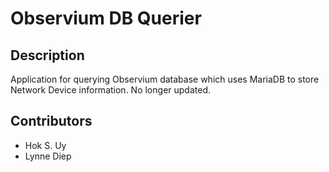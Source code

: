 # Observium DB Querier

## Description
Application for querying Observium database which uses MariaDB to store Network Device information. No longer updated.

## Contributors
- Hok S. Uy
- Lynne Diep
